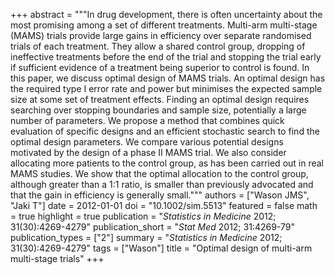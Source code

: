 +++
abstract = """In drug development, there is often uncertainty about the most promising among a set of different treatments. Multi-arm multi-stage (MAMS) trials provide large gains in efficiency over separate randomised trials of each treatment. They allow a shared control group, dropping of ineffective treatments before the end of the trial and stopping the trial early if sufficient evidence of a treatment being superior to control is found. In this paper, we discuss optimal design of MAMS trials. An optimal design has the required type I error rate and power but minimises the expected sample size at some set of treatment effects. Finding an optimal design requires searching over stopping boundaries and sample size, potentially a large number of parameters. We propose a method that combines quick evaluation of specific designs and an efficient stochastic search to find the optimal design parameters. We compare various potential designs motivated by the design of a phase II MAMS trial. We also consider allocating more patients to the control group, as has been carried out in real MAMS studies. We show that the optimal allocation to the control group, although greater than a 1:1 ratio, is smaller than previously advocated and that the gain in efficiency is generally small."""
authors = ["Wason JMS", "Jaki T"]
date = 2012-01-01
doi = "10.1002/sim.5513"
featured = false
math = true
highlight = true
publication = "*Statistics in Medicine* 2012; 31(30):4269-4279"
publication_short = "*Stat Med* 2012; 31:4269-79"
publication_types = ["2"]
summary = "*Statistics in Medicine* 2012; 31(30):4269-4279"
tags = ["Wason"]
title = "Optimal design of multi-arm multi-stage trials"
+++
